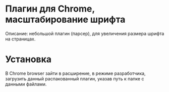 # Плагин для Chrome, масштабирование шрифта 
Описание: небольшой плагин (парсер), для увеличения размера шрифта на страницах.
# Установка 
В Chrome browser зайти в расширение, в режиме разработчика, загрузить данный распакованный плагин, указав путь к папке с данными файлами.
